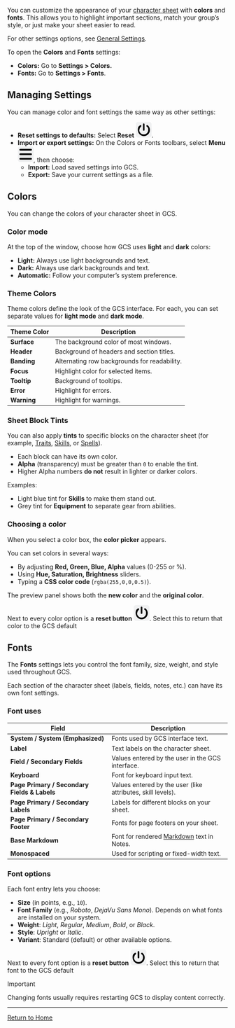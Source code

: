 You can customize the appearance of your [character sheet](Character%20Sheet%20Overview) with **colors** and **fonts**. This allows you to highlight important sections, match your group’s style, or just make your sheet easier to read.

For other settings options, see [General Settings](General%20Settings).

To open the **Colors** and **Fonts** settings:

- **Colors:** Go to **Settings > Colors.**
- **Fonts:** Go to **Settings > Fonts**.

## Managing Settings

You can manage color and font settings the same way as other settings:

- **Reset settings to defaults:** Select **Reset** ![](./images/icons/icn-reset.svg).
- **Import or export settings:** On the Colors or Fonts toolbars, select **Menu** ![](./images/icons/icn-menu.svg), then choose:
  - **Import:** Load saved settings into GCS.
  - **Export:** Save your current settings as a file.

## Colors

You can change the colors of your character sheet in GCS.

### Color mode

At the top of the window, choose how GCS uses **light** and **dark** colors:

- **Light:** Always use light backgrounds and text.
- **Dark:** Always use dark backgrounds and text.
- **Automatic:** Follow your computer’s system preference.

### Theme Colors

Theme colors define the look of the GCS interface. For each, you can set separate values for **light mode** and **dark mode**.

| Theme Color | Description                                  |
| ----------- | -------------------------------------------- |
| **Surface** | The background color of most windows.        |
| **Header**  | Background of headers and section titles.    |
| **Banding** | Alternating row backgrounds for readability. |
| **Focus**   | Highlight color for selected items.          |
| **Tooltip** | Background of tooltips.                      |
| **Error**   | Highlight for errors.                        |
| **Warning** | Highlight for warnings.                      |

### Sheet Block Tints

You can also apply **tints** to specific blocks on the character sheet (for example, [Traits](Traits), [Skills](Skills), or [Spells](Spells)).

- Each block can have its own color.
- **Alpha** (transparency) must be greater than `0` to enable the tint.
- Higher Alpha numbers **do not** result in lighter or darker colors.

Examples:

- Light blue tint for **Skills** to make them stand out.
- Grey tint for **Equipment** to separate gear from abilities.

### Choosing a color

When you select a color box, the **color picker** appears.

You can set colors in several ways:

- By adjusting **Red, Green, Blue, Alpha** values (0-255 or %).
- Using **Hue, Saturation, Brightness** sliders.
- Typing a **CSS color code** (`rgba(255,0,0,0.5)`).

The preview panel shows both the **new color** and the **original color**.

Next to every color option is a **reset button** ![](./images/icons/icn-reset.svg). Select this to return that color to the GCS default

## Fonts

The **Fonts** settings lets you control the font family, size, weight, and style used throughout GCS.

Each section of the character sheet (labels, fields, notes, etc.) can have its own font settings.

### Font uses

| Field                                        | Description                                                   |
| -------------------------------------------- | ------------------------------------------------------------- |
| **System / System (Emphasized)**             | Fonts used by GCS interface text.                             |
| **Label**                                    | Text labels on the character sheet.                           |
| **Field / Secondary Fields**                 | Values entered by the user in the GCS interface.              |
| **Keyboard**                                 | Font for keyboard input text.                                 |
| **Page Primary / Secondary Fields & Labels** | Values entered by the user (like attributes, skill levels).   |
| **Page Primary / Secondary Labels**          | Labels for different blocks on your sheet.                    |
| **Page Primary / Secondary Footer**          | Fonts for page footers on your sheet.                         |
| **Base Markdown**                            | Font for rendered [Markdown](Markdown%20Guide) text in Notes. |
| **Monospaced**                               | Used for scripting or fixed-width text.                       |

### Font options

Each font entry lets you choose:

- **Size** (in points, e.g., `10`).
- **Font Family** (e.g., _Roboto_, _DejaVu Sans Mono_). Depends on what fonts are installed on your system.
- **Weight**: _Light_, _Regular_, _Medium_, _Bold_, or _Black_.
- **Style**: _Upright_ or _Italic_.
- **Variant**: Standard (default) or other available options.

Next to every font option is a **reset button** ![](./images/icons/icn-reset.svg). Select this to return that font to the GCS default

> [!IMPORTANT]
> Changing fonts usually requires restarting GCS to display content correctly.

---

[Return to Home](Home)
